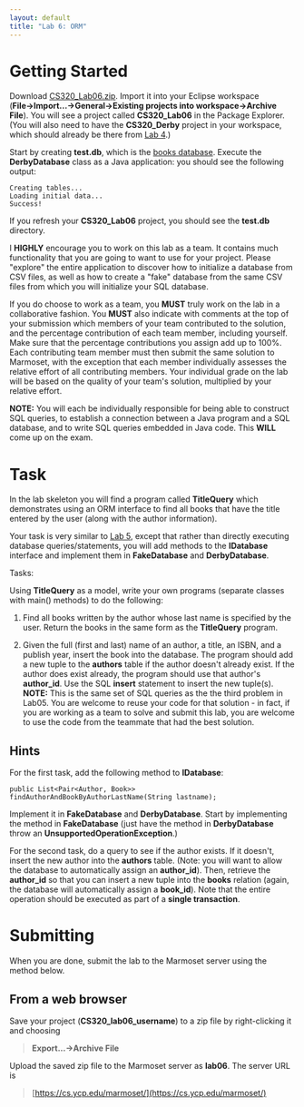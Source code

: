 ```yaml
---
layout: default
title: "Lab 6: ORM"
---
```


# Getting Started

Download [CS320\_Lab06.zip](CS320_Lab06.zip). Import it into your Eclipse workspace (**File&rarr;Import...&rarr;General&rarr;Existing projects into workspace&rarr;Archive File**). You will see a project called **CS320\_Lab06** in the Package Explorer.   (You will also need to have the **CS320_Derby** project in your workspace, which should already be there from [Lab 4](lab04.html).)

Start by creating **test.db**, which is the [books database](../lectures/lecture09.html).  Execute the **DerbyDatabase** class as a Java application: you should see the following output:

    Creating tables...
    Loading initial data...
    Success!

If you refresh your **CS320_Lab06** project, you should see the **test.db** directory.

I **HIGHLY** encourage you to work on this lab as a team.  It contains much functionality that you are going to want to use for your project.  Please "explore" the entire application to discover how to initialize a database from CSV files, as well as how to create a "fake" database from the same CSV files from which you will initialize your SQL database.

If you do choose to work as a team, you **MUST** truly work on the lab in a collaborative fashion.  You **MUST** also indicate with comments at the top of your submission which members of your team contributed to the solution, and the percentage contribution of each team member, including yourself.  Make sure that the percentage contributions you assign add up to 100%.  Each contributing team member must then submit the same solution to Marmoset, with the exception that each member individually assesses the relative effort of all contributing members.  Your individual grade on the lab will be based on the quality of your team's solution, multiplied by your relative effort.

**NOTE:** You will each be individually responsible for being able to construct SQL queries, to establish a connection between a Java program and a SQL database, and to write SQL queries embedded in Java code.  This **WILL** come up on the exam.


# Task

In the lab skeleton you will find a program called **TitleQuery** which demonstrates using an ORM interface to find all books that have the title entered by the user (along with the author information).

Your task is very similar to [Lab 5](lab05.html), except that rather than directly executing database queries/statements, you will add methods to the **IDatabase** interface and implement them in **FakeDatabase** and **DerbyDatabase**.

Tasks:

Using **TitleQuery** as a model, write your own programs (separate classes with main() methods) to do the following:

1. Find all books written by the author whose last name is specified by the user. Return the books in the same form as the **TitleQuery** program.

2. Given the full (first and last) name of an author, a title, an ISBN, and a publish year, insert the book into the database. The program should add a new tuple to the **authors** table if the author doesn't already exist. If the author does exist already, the program should use that author's **author\_id**.  Use the SQL **insert** statement to insert the new tuple(s).  **NOTE:**  This is the same set of SQL queries as the the third problem in Lab05.  You are welcome to reuse your code for that solution - in fact, if you are working as a team to solve and submit this lab, you are welcome to use the code from the teammate that had the best solution.

## Hints

For the first task, add the following method to **IDatabase**:

    public List<Pair<Author, Book>> findAuthorAndBookByAuthorLastName(String lastname);

Implement it in **FakeDatabase** and **DerbyDatabase**.  Start by implementing the method in **FakeDatabase** (just have the method in **DerbyDatabase** throw an **UnsupportedOperationException**.)

For the second task, do a query to see if the author exists.  If it doesn't, insert the new author into the **authors** table.  (Note: you will want to allow the database to automatically assign an **author\_id**).  Then, retrieve the **author\_id** so that you can insert a new tuple into the **books** relation (again, the database will automatically assign a **book\_id**).  Note that the entire operation should be executed as part of a **single transaction**.

Submitting
==========

When you are done, submit the lab to the Marmoset server using the method below.

From a web browser
------------------

Save your project (**CS320\_lab06\_username**) to a zip file by right-clicking it and choosing

> **Export...&rarr;Archive File**


Upload the saved zip file to the Marmoset server as **lab06**. The server URL is

> [https://cs.ycp.edu/marmoset/](https://cs.ycp.edu/marmoset/)


<!-- vim:set wrap: ­-->
<!-- vim:set linebreak: -->
<!-- vim:set nolist: -->
